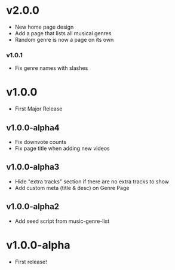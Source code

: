 # v2.0.0

- New home page design
- Add a page that lists all musical genres
- Random genre is now a page on its own

### v1.0.1

- Fix genre names with slashes

# v1.0.0

- First Major Release

## v1.0.0-alpha4

- Fix downvote counts
- Fix page title when adding new videos

## v1.0.0-alpha3

- Hide "extra tracks" section if there are no extra tracks to show
- Add custom meta (title & desc) on Genre Page

## v1.0.0-alpha2

- Add seed script from music-genre-list

# v1.0.0-alpha

- First release!
